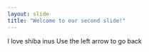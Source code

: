 ```yaml
---
layout: slide
title: "Welcome to our second slide!"
---
```

I love shiba inus 
Use the left arrow to go back
